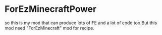 # ForEzMinecraftPower
so this is my mod that can produce lots of FE and a lot of code too.But this mod need "ForEzMinecraft" mod for recipe.
